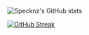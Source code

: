 ![Specknz's GitHub stats](https://github-readme-stats.vercel.app/api?username=Specknz&theme=transparent&show_icons=true&hide=contribs&count_private=true)

[![GitHub Streak](https://github-readme-streak-stats.herokuapp.com?user=Specknz&theme=transparent)](https://git.io/streak-stats)

<!-- 
(https://github.com/anuraghazra/github-readme-stats)
--> 
